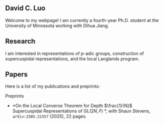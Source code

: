 ## David C. Luo

Welcome to my webpage! I am currently a fourth-year Ph.D. student at the University of Minnesota working with Dihua Jiang.

## Research

I am interested in representations of *p*-adic groups, construction of supercuspidal representations, and the local Langlands program. 

## Papers

Here is a list of my publications and preprints: 

Preprints
* *On the Local Converse Theorem for Depth $\frac{1}{N}$ Supercuspidal Representations of $\text{GL}(2N, F)$ *, with Shaun Stevens, $\texttt{arXiv:2505.22357}$ (2025), 22 pages.

